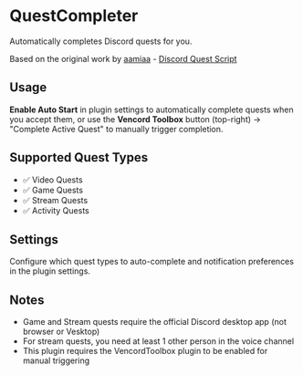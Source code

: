 # QuestCompleter

Automatically completes Discord quests for you.

Based on the original work by [aamiaa](https://github.com/aamiaa) - [Discord Quest Script](https://gist.github.com/aamiaa/204cd9d42013ded9faf646fae7f89fbb)

## Usage

**Enable Auto Start** in plugin settings to automatically complete quests when you accept them, or use the **Vencord Toolbox** button (top-right) → "Complete Active Quest" to manually trigger completion.

## Supported Quest Types

- ✅ Video Quests
- ✅ Game Quests
- ✅ Stream Quests
- ✅ Activity Quests

## Settings

Configure which quest types to auto-complete and notification preferences in the plugin settings.

## Notes

- Game and Stream quests require the official Discord desktop app (not browser or Vesktop)
- For stream quests, you need at least 1 other person in the voice channel
- This plugin requires the VencordToolbox plugin to be enabled for manual triggering
